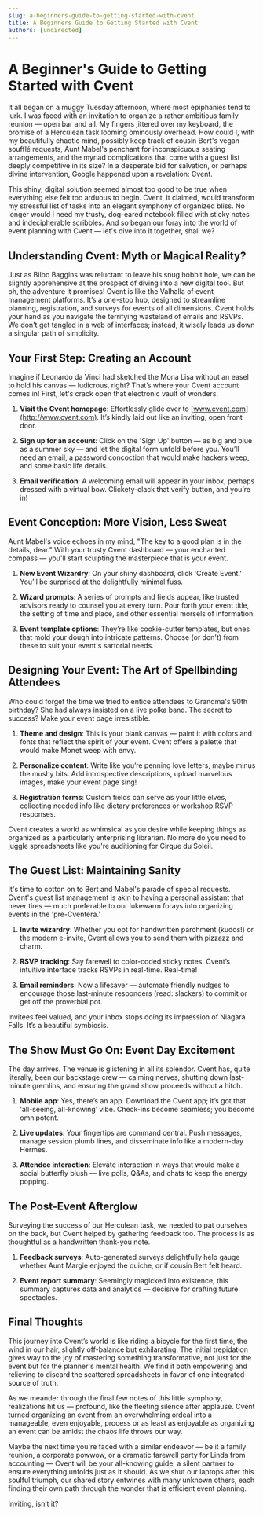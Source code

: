 ```yaml
---
slug: a-beginners-guide-to-getting-started-with-cvent
title: A Beginners Guide to Getting Started with Cvent
authors: [undirected]
---
```



# A Beginner's Guide to Getting Started with Cvent

It all began on a muggy Tuesday afternoon, where most epiphanies tend to lurk. I was faced with an invitation to organize a rather ambitious family reunion — open bar and all. My fingers jittered over my keyboard, the promise of a Herculean task looming ominously overhead. How could I, with my beautifully chaotic mind, possibly keep track of cousin Bert's vegan soufflé requests, Aunt Mabel's penchant for inconspicuous seating arrangements, and the myriad complications that come with a guest list deeply competitive in its size? In a desperate bid for salvation, or perhaps divine intervention, Google happened upon a revelation: Cvent.

This shiny, digital solution seemed almost too good to be true when everything else felt too arduous to begin. Cvent, it claimed, would transform my stressful list of tasks into an elegant symphony of organized bliss. No longer would I need my trusty, dog-eared notebook filled with sticky notes and indecipherable scribbles. And so began our foray into the world of event planning with Cvent — let's dive into it together, shall we?

## Understanding Cvent: Myth or Magical Reality?

Just as Bilbo Baggins was reluctant to leave his snug hobbit hole, we can be slightly apprehensive at the prospect of diving into a new digital tool. But oh, the adventure it promises! Cvent is like the Valhalla of event management platforms. It’s a one-stop hub, designed to streamline planning, registration, and surveys for events of all dimensions. Cvent holds your hand as you navigate the terrifying wasteland of emails and RSVPs. We don't get tangled in a web of interfaces; instead, it wisely leads us down a singular path of simplicity.

## Your First Step: Creating an Account

Imagine if Leonardo da Vinci had sketched the Mona Lisa without an easel to hold his canvas — ludicrous, right? That’s where your Cvent account comes in! First, let's crack open that electronic vault of wonders.

1. **Visit the Cvent homepage**: Effortlessly glide over to [www.cvent.com](http://www.cvent.com). It’s kindly laid out like an inviting, open front door.
   
2. **Sign up for an account**: Click on the 'Sign Up' button — as big and blue as a summer sky — and let the digital form unfold before you. You’ll need an email, a password concoction that would make hackers weep, and some basic life details.
   
3. **Email verification**: A welcoming email will appear in your inbox, perhaps dressed with a virtual bow. Clickety-clack that verify button, and you’re in!

## Event Conception: More Vision, Less Sweat

Aunt Mabel's voice echoes in my mind, "The key to a good plan is in the details, dear." With your trusty Cvent dashboard — your enchanted compass — you'll start sculpting the masterpiece that is your event. 

1. **New Event Wizardry**: On your shiny dashboard, click 'Create Event.' You’ll be surprised at the delightfully minimal fuss.
   
2. **Wizard prompts**: A series of prompts and fields appear, like trusted advisors ready to counsel you at every turn. Pour forth your event title, the setting of time and place, and other essential morsels of information.
   
3. **Event template options**: They’re like cookie-cutter templates, but ones that mold your dough into intricate patterns. Choose (or don't) from these to suit your event's sartorial needs.

## Designing Your Event: The Art of Spellbinding Attendees

Who could forget the time we tried to entice attendees to Grandma's 90th birthday? She had always insisted on a live polka band. The secret to success? Make your event page irresistible.

1. **Theme and design**: This is your blank canvas — paint it with colors and fonts that reflect the spirit of your event. Cvent offers a palette that would make Monet weep with envy.
   
2. **Personalize content**: Write like you’re penning love letters, maybe minus the mushy bits. Add introspective descriptions, upload marvelous images, make your event page sing!

3. **Registration forms**: Custom fields can serve as your little elves, collecting needed info like dietary preferences or workshop RSVP responses.

Cvent creates a world as whimsical as you desire while keeping things as organized as a particularly enterprising librarian. No more do you need to juggle spreadsheets like you're auditioning for Cirque du Soleil.

## The Guest List: Maintaining Sanity 

It's time to cotton on to Bert and Mabel's parade of special requests. Cvent's guest list management is akin to having a personal assistant that never tires — much preferable to our lukewarm forays into organizing events in the 'pre-Cventera.'

1. **Invite wizardry**: Whether you opt for handwritten parchment (kudos!) or the modern e-invite, Cvent allows you to send them with pizzazz and charm.
   
2. **RSVP tracking**: Say farewell to color-coded sticky notes. Cvent’s intuitive interface tracks RSVPs in real-time. Real-time!
   
3. **Email reminders**: Now a lifesaver — automate friendly nudges to encourage those last-minute responders (read: slackers) to commit or get off the proverbial pot.

Invitees feel valued, and your inbox stops doing its impression of Niagara Falls. It’s a beautiful symbiosis.

## The Show Must Go On: Event Day Excitement

The day arrives. The venue is glistening in all its splendor. Cvent has, quite literally, been our backstage crew — calming nerves, shutting down last-minute gremlins, and ensuring the grand show proceeds without a hitch.

1. **Mobile app**: Yes, there’s an app. Download the Cvent app; it’s got that 'all-seeing, all-knowing’ vibe. Check-ins become seamless; you become omnipotent.
   
2. **Live updates**: Your fingertips are command central. Push messages, manage session plumb lines, and disseminate info like a modern-day Hermes.

3. **Attendee interaction**: Elevate interaction in ways that would make a social butterfly blush — live polls, Q&As, and chats to keep the energy popping.

## The Post-Event Afterglow

Surveying the success of our Herculean task, we needed to pat ourselves on the back, but Cvent helped by gathering feedback too. The process is as thoughtful as a handwritten thank-you note.

1. **Feedback surveys**: Auto-generated surveys delightfully help gauge whether Aunt Margie enjoyed the quiche, or if cousin Bert felt heard.
   
2. **Event report summary**: Seemingly magicked into existence, this summary captures data and analytics — decisive for crafting future spectacles.

## Final Thoughts

This journey into Cvent’s world is like riding a bicycle for the first time, the wind in our hair, slightly off-balance but exhilarating. The initial trepidation gives way to the joy of mastering something transformative, not just for the event but for the planner's mental health. We find it both empowering and relieving to discard the scattered spreadsheets in favor of one integrated source of truth.

As we meander through the final few notes of this little symphony, realizations hit us — profound, like the fleeting silence after applause. Cvent turned organizing an event from an overwhelming ordeal into a manageable, even enjoyable, process or as least as enjoyable as organizing an event can be amidst the chaos life throws our way.

Maybe the next time you're faced with a similar endeavor — be it a family reunion, a corporate powwow, or a dramatic farewell party for Linda from accounting — Cvent will be your all-knowing guide, a silent partner to ensure everything unfolds just as it should. As we shut our laptops after this soulful triumph, our shared story entwines with many unknown others, each finding their own path through the wonder that is efficient event planning.

Inviting, isn’t it?